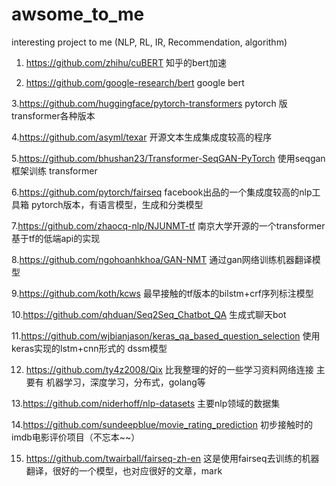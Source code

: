 # awsome_to_me
interesting project to me (NLP, RL, IR, Recommendation, algorithm)
1. https://github.com/zhihu/cuBERT   知乎的bert加速

2. https://github.com/google-research/bert  google bert

3.https://github.com/huggingface/pytorch-transformers   pytorch 版transformer各种版本

4.https://github.com/asyml/texar  开源文本生成集成度较高的程序

5.https://github.com/bhushan23/Transformer-SeqGAN-PyTorch   使用seqgan框架训练 transformer

6.https://github.com/pytorch/fairseq     facebook出品的一个集成度较高的nlp工具箱  pytorch版本，有语言模型，生成和分类模型

7.https://github.com/zhaocq-nlp/NJUNMT-tf  南京大学开源的一个transformer基于tf的低端api的实现

8.https://github.com/ngohoanhkhoa/GAN-NMT 通过gan网络训练机器翻译模型

9.https://github.com/koth/kcws    最早接触的tf版本的bilstm+crf序列标注模型

10.https://github.com/qhduan/Seq2Seq_Chatbot_QA 生成式聊天bot

11.https://github.com/wjbianjason/keras_qa_based_question_selection  使用keras实现的lstm+cnn形式的 dssm模型

12. https://github.com/ty4z2008/Qix   比我整理的好的一些学习资料网络连接 主要有 机器学习，深度学习，分布式，golang等

13.https://github.com/niderhoff/nlp-datasets  主要nlp领域的数据集

14.https://github.com/sundeepblue/movie_rating_prediction 初步接触时的imdb电影评价项目（不忘本~~）

15. https://github.com/twairball/fairseq-zh-en    这是使用fairseq去训练的机器翻译，很好的一个模型，也对应很好的文章，mark
